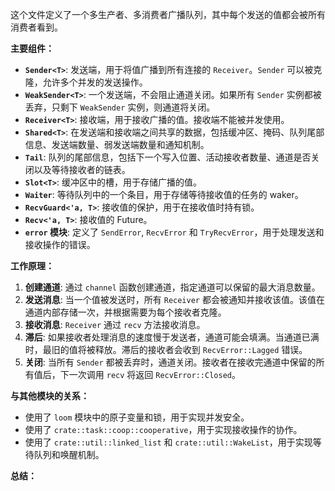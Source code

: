 这个文件定义了一个多生产者、多消费者广播队列，其中每个发送的值都会被所有消费者看到。

**主要组件：**

*   **`Sender<T>`**: 发送端，用于将值广播到所有连接的 `Receiver`。`Sender` 可以被克隆，允许多个并发的发送操作。
*   **`WeakSender<T>`**:  一个发送端，不会阻止通道关闭。如果所有 `Sender` 实例都被丢弃，只剩下 `WeakSender` 实例，则通道将关闭。
*   **`Receiver<T>`**: 接收端，用于接收广播的值。接收端不能被并发使用。
*   **`Shared<T>`**:  在发送端和接收端之间共享的数据，包括缓冲区、掩码、队列尾部信息、发送端数量、弱发送端数量和通知机制。
*   **`Tail`**:  队列的尾部信息，包括下一个写入位置、活动接收者数量、通道是否关闭以及等待接收者的链表。
*   **`Slot<T>`**:  缓冲区中的槽，用于存储广播的值。
*   **`Waiter`**:  等待队列中的一个条目，用于存储等待接收值的任务的 waker。
*   **`RecvGuard<'a, T>`**:  接收值的保护，用于在接收值时持有锁。
*   **`Recv<'a, T>`**:  接收值的 Future。
*   **`error` 模块**:  定义了 `SendError`, `RecvError` 和 `TryRecvError`，用于处理发送和接收操作的错误。

**工作原理：**

1.  **创建通道**:  通过 `channel` 函数创建通道，指定通道可以保留的最大消息数量。
2.  **发送消息**:  当一个值被发送时，所有 `Receiver` 都会被通知并接收该值。该值在通道内部存储一次，并根据需要为每个接收者克隆。
3.  **接收消息**:  `Receiver` 通过 `recv` 方法接收消息。
4.  **滞后**:  如果接收者处理消息的速度慢于发送者，通道可能会填满。当通道已满时，最旧的值将被释放。滞后的接收者会收到 `RecvError::Lagged` 错误。
5.  **关闭**:  当所有 `Sender` 都被丢弃时，通道关闭。接收者在接收完通道中保留的所有值后，下一次调用 `recv` 将返回 `RecvError::Closed`。

**与其他模块的关系：**

*   使用了 `loom` 模块中的原子变量和锁，用于实现并发安全。
*   使用了 `crate::task::coop::cooperative`，用于实现接收操作的协作。
*   使用了 `crate::util::linked_list` 和 `crate::util::WakeList`，用于实现等待队列和唤醒机制。

**总结：**
